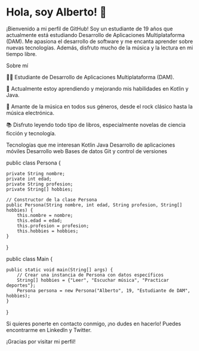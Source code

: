 
# Hola, soy Alberto! 👋
¡Bienvenido a mi perfil de GitHub! Soy un estudiante de 19 años que actualmente está estudiando Desarrollo de Aplicaciones Multiplataforma (DAM). Me apasiona el desarrollo de software y me encanta aprender sobre nuevas tecnologías. Además, disfruto mucho de la música y la lectura en mi tiempo libre.

Sobre mí

👨‍💻 Estudiante de Desarrollo de Aplicaciones Multiplataforma (DAM).

🌱 Actualmente estoy aprendiendo y mejorando mis habilidades en Kotlin y Java.

🎵 Amante de la música en todos sus géneros, desde el rock clásico hasta la música electrónica.

📚 Disfruto leyendo todo tipo de libros, especialmente novelas de ciencia ficción y tecnología.

Tecnologías que me interesan
Kotlin
Java
Desarrollo de aplicaciones móviles
Desarrollo web
Bases de datos
Git y control de versiones

public class Persona {

    private String nombre;
    private int edad;
    private String profesion;
    private String[] hobbies;

    // Constructor de la clase Persona
    public Persona(String nombre, int edad, String profesion, String[] hobbies) {
        this.nombre = nombre;
        this.edad = edad;
        this.profesion = profesion;
        this.hobbies = hobbies;
    }
}

public class Main {

    public static void main(String[] args) {
        // Crear una instancia de Persona con datos específicos
        String[] hobbies = {"Leer", "Escuchar música", "Practicar deportes"};
        Persona persona = new Persona("Alberto", 19, "Estudiante de DAM", hobbies);
    }
}

Si quieres ponerte en contacto conmigo, ¡no dudes en hacerlo! Puedes encontrarme en LinkedIn y Twitter.

¡Gracias por visitar mi perfil!


